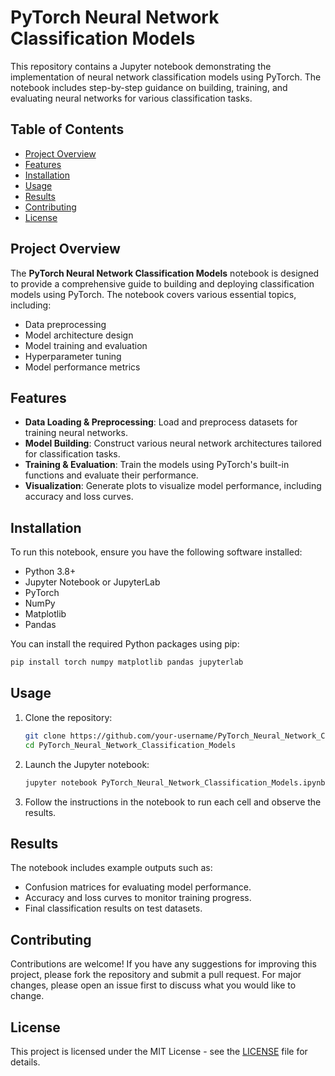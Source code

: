 
# PyTorch Neural Network Classification Models

This repository contains a Jupyter notebook demonstrating the implementation of neural network classification models using PyTorch. The notebook includes step-by-step guidance on building, training, and evaluating neural networks for various classification tasks.

## Table of Contents
- [Project Overview](#project-overview)
- [Features](#features)
- [Installation](#installation)
- [Usage](#usage)
- [Results](#results)
- [Contributing](#contributing)
- [License](#license)

## Project Overview

The **PyTorch Neural Network Classification Models** notebook is designed to provide a comprehensive guide to building and deploying classification models using PyTorch. The notebook covers various essential topics, including:

- Data preprocessing
- Model architecture design
- Model training and evaluation
- Hyperparameter tuning
- Model performance metrics

## Features

- **Data Loading & Preprocessing**: Load and preprocess datasets for training neural networks.
- **Model Building**: Construct various neural network architectures tailored for classification tasks.
- **Training & Evaluation**: Train the models using PyTorch's built-in functions and evaluate their performance.
- **Visualization**: Generate plots to visualize model performance, including accuracy and loss curves.

## Installation

To run this notebook, ensure you have the following software installed:

- Python 3.8+
- Jupyter Notebook or JupyterLab
- PyTorch
- NumPy
- Matplotlib
- Pandas

You can install the required Python packages using pip:

```bash
pip install torch numpy matplotlib pandas jupyterlab
```

## Usage

1. Clone the repository:
   ```bash
   git clone https://github.com/your-username/PyTorch_Neural_Network_Classification_Models.git
   cd PyTorch_Neural_Network_Classification_Models
   ```

2. Launch the Jupyter notebook:
   ```bash
   jupyter notebook PyTorch_Neural_Network_Classification_Models.ipynb
   ```

3. Follow the instructions in the notebook to run each cell and observe the results.

## Results

The notebook includes example outputs such as:

- Confusion matrices for evaluating model performance.
- Accuracy and loss curves to monitor training progress.
- Final classification results on test datasets.

## Contributing

Contributions are welcome! If you have any suggestions for improving this project, please fork the repository and submit a pull request. For major changes, please open an issue first to discuss what you would like to change.

## License

This project is licensed under the MIT License - see the [LICENSE](LICENSE) file for details.
